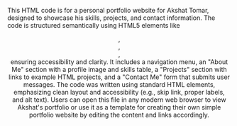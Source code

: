 This HTML code is for a personal portfolio website for Akshat Tomar, designed to showcase his skills, projects, and contact information. The code is structured semantically using HTML5 elements like <header>, <main>, <section>, <footer> ensuring accessibility and clarity. It includes a navigation menu, an "About Me" section with a profile image and skills table, a "Projects" section with links to example HTML projects, and a "Contact Me" form that submits user messages. The code was written using standard HTML elements, emphasizing clean layout and accessibility (e.g., skip link, proper labels, and alt text). Users can open this file in any modern web browser to view Akshat's portfolio or use it as a template for creating their own simple portfolio website by editing the content and links accordingly.
